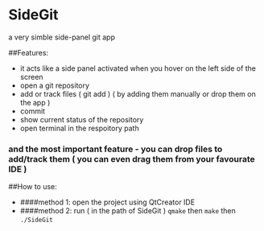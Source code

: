 # SideGit
a very simble side-panel git app

##Features:
- it acts like a side panel activated when you hover on the left side of the screen
- open a git repository
- add or track files ( git add ) ( by adding them manually or drop them on the app )
- commit
- show current status of the repository
- open terminal in the respoitory path

### and the most important feature - you can drop files to add/track them ( you can even drag them from your favourate IDE )

##How to use:
- ####method 1: open the project using QtCreator IDE
- ####method 2: run ( in the path of SideGit ) `qmake` then `make` then `./SideGit`
